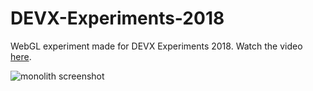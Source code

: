 # DEVX-Experiments-2018
WebGL experiment made for DEVX Experiments 2018. Watch the video [here](https://www.youtube.com/watch?v=iST1-DvLhmg&t=0s&list=PLHqL12VZyHuMKFrKsthIEcoWLHInj9WSd&index=7).

![monolith screenshot](https://firebasestorage.googleapis.com/v0/b/personal-website-5dadd.appspot.com/o/projects%2Fmonolith.png?alt=media&token=290e3357-701c-460e-a993-43e2fa814c91 "monolith screenshot")
